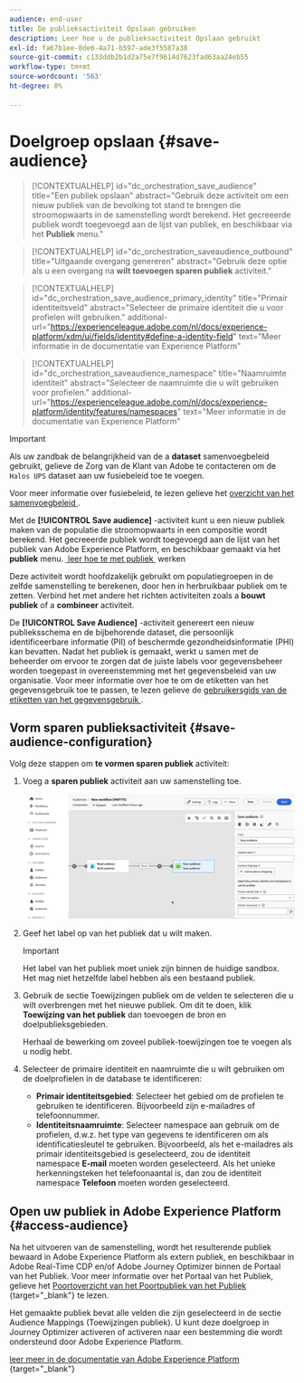 ```yaml
---
audience: end-user
title: De publieksactiviteit Opslaan gebruiken
description: Leer hoe u de publieksactiviteit Opslaan gebruikt
exl-id: fa67b1ee-8de6-4a71-b597-ade3f5587a38
source-git-commit: c133ddb2b1d2a75e7f9614d7623fad63aa24eb55
workflow-type: tm+mt
source-wordcount: '563'
ht-degree: 0%

---
```


# Doelgroep opslaan {#save-audience}

>[!CONTEXTUALHELP]
>id="dc_orchestration_save_audience"
>title="Een publiek opslaan"
>abstract="Gebruik deze activiteit om een nieuw publiek van de bevolking tot stand te brengen die stroomopwaarts in de samenstelling wordt berekend. Het gecreeerde publiek wordt toegevoegd aan de lijst van publiek, en beschikbaar via het **Publiek** menu."

>[!CONTEXTUALHELP]
>id="dc_orchestration_saveaudience_outbound"
>title="Uitgaande overgang genereren"
>abstract="Gebruik deze optie als u een overgang na **wilt toevoegen sparen publiek** activiteit."

>[!CONTEXTUALHELP]
>id="dc_orchestration_save_audience_primary_identity"
>title="Primair identiteitsveld"
>abstract="Selecteer de primaire identiteit die u voor profielen wilt gebruiken."
>additional-url="https://experienceleague.adobe.com/nl/docs/experience-platform/xdm/ui/fields/identity#define-a-identity-field" text="Meer informatie in de documentatie van Experience Platform"

>[!CONTEXTUALHELP]
>id="dc_orchestration_saveaudience_namespace"
>title="Naamruimte identiteit"
>abstract="Selecteer de naamruimte die u wilt gebruiken voor profielen."
>additional-url="https://experienceleague.adobe.com/nl/docs/experience-platform/identity/features/namespaces" text="Meer informatie in de documentatie van Experience Platform"

>[!IMPORTANT]
>
>Als uw zandbak de belangrijkheid van de a **dataset** samenvoegbeleid gebruikt, gelieve de Zorg van de Klant van Adobe te contacteren om de `Halos UPS` dataset aan uw fusiebeleid toe te voegen.
>
>Voor meer informatie over fusiebeleid, te lezen gelieve het [&#x200B; overzicht van het samenvoegbeleid &#x200B;](https://experienceleague.adobe.com/nl/docs/experience-platform/profile/merge-policies/overview).

Met de **[!UICONTROL Save audience]** -activiteit kunt u een nieuw publiek maken van de populatie die stroomopwaarts in een compositie wordt berekend. Het gecreeerde publiek wordt toegevoegd aan de lijst van het publiek van Adobe Experience Platform, en beschikbaar gemaakt via het **publiek** menu. [&#x200B; leer hoe te met publiek &#x200B;](../../start/audiences.md) werken

Deze activiteit wordt hoofdzakelijk gebruikt om populatiegroepen in de zelfde samenstelling te berekenen, door hen in herbruikbaar publiek om te zetten. Verbind het met andere het richten activiteiten zoals a **bouwt publiek** of a **combineer** activiteit.

De **[!UICONTROL Save Audience]** -activiteit genereert een nieuw publieksschema en de bijbehorende dataset, die persoonlijk identificeerbare informatie (PII) of beschermde gezondheidsinformatie (PHI) kan bevatten. Nadat het publiek is gemaakt, werkt u samen met de beheerder om ervoor te zorgen dat de juiste labels voor gegevensbeheer worden toegepast in overeenstemming met het gegevensbeleid van uw organisatie. Voor meer informatie over hoe te om de etiketten van het gegevensgebruik toe te passen, te lezen gelieve de [&#x200B; gebruikersgids van de etiketten van het gegevensgebruik &#x200B;](https://experienceleague.adobe.com/nl/docs/experience-platform/data-governance/labels/user-guide).

## Vorm sparen publieksactiviteit {#save-audience-configuration}

Volg deze stappen om **te vormen sparen publiek** activiteit:

1. Voeg a **sparen publiek** activiteit aan uw samenstelling toe.

   ![](../assets/save-audience.png)

1. Geef het label op van het publiek dat u wilt maken.

   >[!IMPORTANT]
   >
   >Het label van het publiek moet uniek zijn binnen de huidige sandbox. Het mag niet hetzelfde label hebben als een bestaand publiek.

1. Gebruik de sectie Toewijzingen publiek om de velden te selecteren die u wilt overbrengen met het nieuwe publiek. Om dit te doen, klik **Toewijzing van het publiek** dan toevoegen de bron en doelpublieksgebieden.

   Herhaal de bewerking om zoveel publiek-toewijzingen toe te voegen als u nodig hebt.

1. Selecteer de primaire identiteit en naamruimte die u wilt gebruiken om de doelprofielen in de database te identificeren:

   * **Primair identiteitsgebied**: Selecteer het gebied om de profielen te gebruiken te identificeren. Bijvoorbeeld zijn e-mailadres of telefoonnummer.
   * **Identiteitsnaamruimte**: Selecteer namespace aan gebruik om de profielen, d.w.z. het type van gegevens te identificeren om als identificatiesleutel te gebruiken. Bijvoorbeeld, als het e-mailadres als primair identiteitsgebied is geselecteerd, zou de identiteit namespace **E-mail** moeten worden geselecteerd. Als het unieke herkenningsteken het telefoonaantal is, dan zou de identiteit namespace **Telefoon** moeten worden geselecteerd.

## Open uw publiek in Adobe Experience Platform {#access-audience}

Na het uitvoeren van de samenstelling, wordt het resulterende publiek bewaard in Adobe Experience Platform als extern publiek, en beschikbaar in Adobe Real-Time CDP en/of Adobe Journey Optimizer binnen de Portaal van het Publiek. Voor meer informatie over het Portaal van het Publiek, gelieve het [&#x200B; Poortoverzicht van het Poortpubliek van het Publiek &#x200B;](https://experienceleague.adobe.com/nl/docs/experience-platform/segmentation/ui/audience-portal){target="_blank"} te lezen.

Het gemaakte publiek bevat alle velden die zijn geselecteerd in de sectie Audience Mappings (Toewijzingen publiek). U kunt deze doelgroep in Journey Optimizer activeren of activeren naar een bestemming die wordt ondersteund door Adobe Experience Platform.

[&#x200B; leer meer in de documentatie van Adobe Experience Platform &#x200B;](https://experienceleague.adobe.com/nl/docs/experience-platform/segmentation/ui/audience-portal){target="_blank"}

<!--

## Example{#save-audience-example}

The following example illustrates a simple audience update from targeting. A scheduler is added to run the workflow once a month. A query recovers all the profiles subscribed to the different application services available. The **Save audience** activity updates the audience by deleting profiles that have unsubscribed from the service since the last workflow execution and by adding the newly subscribed profiles.
-->
